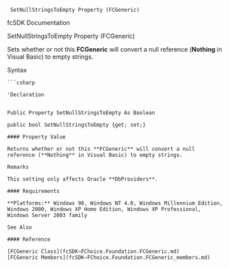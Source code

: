 ﻿     SetNullStringsToEmpty Property (FCGeneric)                                                   

fcSDK Documentation

SetNullStringsToEmpty Property (FCGeneric)

Sets whether or not this **FCGeneric** will convert a null reference (**Nothing** in Visual Basic) to empty strings.

Syntax

```vbnet
```csharp

'Declaration
 

Public Property SetNullStringsToEmpty As Boolean

public bool SetNullStringsToEmpty {get; set;}

#### Property Value

Returns whether or not this **FCGeneric** will convert a null reference (**Nothing** in Visual Basic) to empty strings.

Remarks

This setting only affects Oracle **DbProviders**.

#### Requirements

**Platforms:** Windows 98, Windows NT 4.0, Windows Millennium Edition, Windows 2000, Windows XP Home Edition, Windows XP Professional, Windows Server 2003 family

See Also

#### Reference

[FCGeneric Class](fcSDK~FChoice.Foundation.FCGeneric.md)  
[FCGeneric Members](fcSDK~FChoice.Foundation.FCGeneric_members.md)
